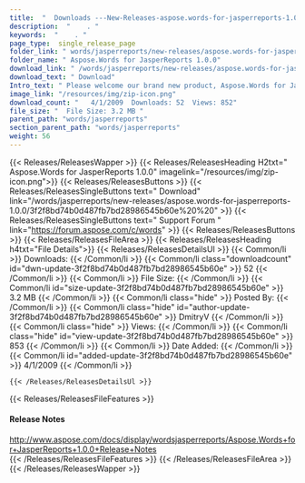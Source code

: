 ```yaml
---
title:  "  Downloads ---New-Releases-aspose.words-for-jasperreports-1.0.0 . " 
description:  "    . " 
keywords:  "    . " 
page_type:  single_release_page
folder_link: " words/jasperreports/new-releases/aspose.words-for-jasperreports-1.0.0/"
folder_name: " Aspose.Words for JasperReports 1.0.0"
download_link: " /words/jasperreports/new-releases/aspose.words-for-jasperreports-1.0.0/3f2f8bd74b0d487fb7bd28986545b60e"
download_text: " Download"
Intro_text: " Please welcome our brand new product, Aspose.Words for JasperReports 1.0.0! Aspo..."
image_link: "/resources/img/zip-icon.png"
download_count: "   4/1/2009  Downloads: 52  Views: 852"
file_size: "  File Size: 3.2 MB "
parent_path: "words/jasperreports"
section_parent_path: "words/jasperreports"
weight: 56
---
```


{{< Releases/ReleasesWapper >}}
  {{< Releases/ReleasesHeading H2txt=" Aspose.Words for JasperReports 1.0.0" imagelink="/resources/img/zip-icon.png">}}
  {{< Releases/ReleasesButtons >}}
    {{< Releases/ReleasesSingleButtons text=" Download" link="/words/jasperreports/new-releases/aspose.words-for-jasperreports-1.0.0/3f2f8bd74b0d487fb7bd28986545b60e%20%20" >}}
    {{< Releases/ReleasesSingleButtons text=" Support Forum " link="https://forum.aspose.com/c/words" >}}
  {{< Releases/ReleasesButtons >}}
  {{< Releases/ReleasesFileArea >}}
    {{< Releases/ReleasesHeading h4txt="File Details">}}
    {{< Releases/ReleasesDetailsUl >}}
            {{< Common/li  >}} Downloads: {{< /Common/li >}} 
      {{< Common/li class="downloadcount" id="dwn-update-3f2f8bd74b0d487fb7bd28986545b60e" >}} 52 {{< /Common/li >}} 
      {{< Common/li  >}} File Size: {{< /Common/li >}} 
      {{< Common/li id="size-update-3f2f8bd74b0d487fb7bd28986545b60e" >}} 3.2 MB {{< /Common/li >}} 
      {{< Common/li  class="hide" >}} Posted By: {{< /Common/li >}} 
      {{< Common/li class="hide" id="author-update-3f2f8bd74b0d487fb7bd28986545b60e" >}} DmitryV {{< /Common/li >}} 
      {{< Common/li class="hide"  >}} Views: {{< /Common/li >}} 
      {{< Common/li class="hide" id="view-update-3f2f8bd74b0d487fb7bd28986545b60e" >}} 853 {{< /Common/li >}} 
      {{< Common/li  >}} Date Added: {{< /Common/li >}} 
      {{< Common/li id="added-update-3f2f8bd74b0d487fb7bd28986545b60e" >}} 4/1/2009 {{< /Common/li >}} 

    {{< /Releases/ReleasesDetailsUl >}}

  {{< Releases/ReleasesFileFeatures >}}
      <h4>Release Notes</h4><div><a href="http://www.aspose.com/docs/display/wordsjasperreports/Aspose.Words+for+JasperReports+1.0.0+Release+Notes">http://www.aspose.com/docs/display/wordsjasperreports/Aspose.Words+for+JasperReports+1.0.0+Release+Notes</a></div>
  {{< /Releases/ReleasesFileFeatures >}}
 {{< /Releases/ReleasesFileArea >}}
{{< /Releases/ReleasesWapper >}}


